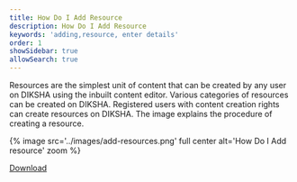 ```yaml
---
title: How Do I Add Resource
description: How Do I Add Resource
keywords: 'adding,resource, enter details'
order: 1
showSidebar: true
allowSearch: true
---
```

Resources are the simplest unit of content that can be created by any user on DIKSHA using the inbuilt content editor. Various categories of resources can be created on DIKSHA. Registered users with content creation rights can create resources on DIKSHA. The image explains the procedure of creating a resource.

{% image src='../images/add-resources.png' full center  alt='How Do I Add resource' zoom %}

<div class="mt-10">
	<a
		href="/help/creator/other-file/add_resources.pdf"
		class="btn btn-primary btn-downloads"
		target="_blank"
		>
		Download
	</a>
</div>
